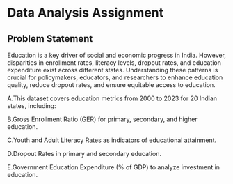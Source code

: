 # Data Analysis Assignment

## Problem Statement
Education is a key driver of social and economic progress in India. However, disparities in enrollment rates, literacy levels, dropout rates, and education expenditure exist across different states. Understanding these patterns is crucial for policymakers, educators, and researchers to enhance education quality, reduce dropout rates, and ensure equitable access to education.

A.This dataset covers education metrics from 2000 to 2023 for 20 Indian states, including:

B.Gross Enrollment Ratio (GER) for primary, secondary, and higher education.

C.Youth and Adult Literacy Rates as indicators of educational attainment.

D.Dropout Rates in primary and secondary education.

E.Government Education Expenditure (% of GDP) to analyze investment in education.